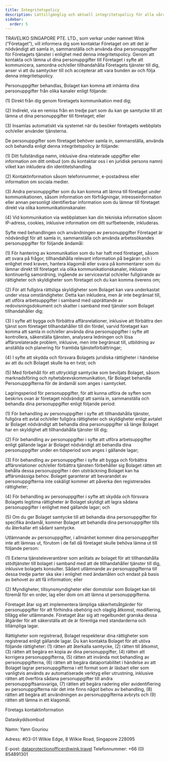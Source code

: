 ```yaml
---
title: Integritetspolicy
description: Lättillgänglig och aktuell integritetspolicy för alla våra resenärer.
sidebar:
  order: 5
---
```

TRAVELIKO SINGAPORE PTE. LTD., som verkar under namnet Wink (”Företaget”), vill informera dig som kontaktar Företaget om att det är nödvändigt att samla in, sammanställa och använda dina personuppgifter för Företagets tjänster i enlighet med denna integritetspolicy. Genom att kontakta och lämna ut dina personuppgifter till Företaget i syfte att kommunicera, samordna och/eller tillhandahålla Företagets tjänster till dig, anser vi att du samtycker till och accepterar att vara bunden av och följa denna integritetspolicy.

Personuppgifter behandlas, Bolaget kan komma att inhämta dina personuppgifter från olika kanaler enligt följande:

(1) Direkt från dig genom företagets kommunikation med dig;

(2) Indirekt, via en remiss från en tredje part som du kan ge samtycke till att lämna ut dina personuppgifter till företaget; eller

(3) Insamlas automatiskt via systemet när du besöker företagets webbplats och/eller använder tjänsterna.

De personuppgifter som företaget behöver samla in, sammanställa, använda och behandla enligt denna integritetspolicy är följande:

(1) Ditt fullständiga namn, inklusive dina relaterade uppgifter eller information om ditt ombud (om du kontaktar oss i en juridisk persons namn) vilket kan inkludera din identitetshandling.

(2) Kontaktinformation såsom telefonnummer, e-postadress eller information om sociala medier.

(3) Andra personuppgifter som du kan komma att lämna till företaget under kommunikationen, såsom information om förfrågningar, intresseinformation eller annan personligt identifierbar information som du lämnar till företaget direkt via olika kommunikationskanaler.

(4) Vid kommunikation via webbplatsen kan din tekniska information såsom IP-adress, cookies, inklusive information om ditt surfbeteende, inkluderas.

Syfte med behandlingen och användningen av personuppgifter Företaget är nödvändigt för att samla in, sammanställa och använda arbetssökandes personuppgifter för följande ändamål:

(1) För hantering av kommunikation som du har haft med företaget, såsom att svara på frågor, tillhandahålla relevant information på begäran och i enlighet med kraven, hantera klagomål eller svara på kommentarer som du lämnar direkt till företaget via olika kommunikationskanaler, inklusive kontinuerlig samordning, ingående av serviceavtal och/eller fullgörande av rättigheter och skyldigheter som företaget och du kan komma överens om;

(2) För att fullgöra rättsliga skyldigheter som Bolaget kan vara underkastat under vissa omständigheter. Detta kan inkludera, men är inte begränsat till, att utföra arbetsuppgifter i samband med upprättande av redovisningsdokument och skatter i samband med tjänster som Bolaget tillhandahåller dig;

(3) I syfte att bygga och förbättra affärsrelationer, inklusive att förbättra den tjänst som företaget tillhandahåller till din fördel, varvid företaget kan komma att samla in och/eller använda dina personuppgifter i syfte att kontrollera, säkerställa tjänsten, analysera ledningen och lösa affärsrelaterade problem, inklusive, men inte begränsat till, utbildning av anställda och planering för framtida tjänsteförbättringar;

(4) I syfte att skydda och försvara Bolagets juridiska rättigheter i händelse av att du och Bolaget skulle ha en tvist; och

(5) Med förbehåll för ett uttryckligt samtycke som beviljats ​​Bolaget, såsom marknadsföring och nyhetsbrevskommunikation, får Bolaget behandla Personuppgifterna för de ändamål som anges i samtycket.

Lagringsperiod för personuppgifter, för att kunna utföra de syften som beskrivs ovan är företaget nödvändigt att samla in, sammanställa och behandla dina personuppgifter enligt följande period:

(1) För behandling av personuppgifter i syfte att tillhandahålla tjänster, fullgöra ett avtal och/eller fullgöra rättigheter och skyldigheter enligt avtalet är Bolaget nödvändigt att behandla dina personuppgifter så länge Bolaget har en skyldighet att tillhandahålla tjänster till dig;

(2) För behandling av personuppgifter i syfte att utföra arbetsuppgifter enligt gällande lagar är Bolaget nödvändigt att behandla dina personuppgifter under en tidsperiod som anges i gällande lagar;

(3) För behandling av personuppgifter i syfte att bygga och förbättra affärsrelationer och/eller förbättra tjänsten förbehåller sig Bolaget rätten att behålla dessa personuppgifter i den utsträckning Bolaget kan ha affärsmässiga behov. Bolaget garanterar att bevarandet av personuppgifterna inte oskäligt kommer att påverka den registrerades rättigheter;

(4) För behandling av personuppgifter i syfte att skydda och försvara Bolagets legitima rättigheter är Bolaget skyldigt att lagra sådana personuppgifter i enlighet med gällande lagar; och

(5) Om du ger Bolaget samtycke till att behandla dina personuppgifter för specifika ändamål, kommer Bolaget att behandla dina personuppgifter tills du återkallar ett sådant samtycke.

Utlämnande av personuppgifter, i allmänhet kommer dina personuppgifter inte att lämnas ut, förutom i de fall då företaget skulle behöva lämna ut till följande person:

(1) Externa tjänsteleverantörer som anlitats av bolaget för att tillhandahålla stödtjänster till bolaget i samband med att de tillhandahåller tjänster till dig, inklusive bolagets konsulter. Sådant utlämnande av personuppgifterna till dessa tredje parter ska ske i enlighet med ändamålen och endast på basis av behovet av att få information; eller

(2) Myndigheter, tillsynsmyndigheter eller domstolar som Bolaget kan bli föremål för en order, lag eller dom om att lämna ut personuppgifterna.

Företaget åtar sig att implementera lämpliga säkerhetsåtgärder för personuppgifter för att förhindra obehörig och olaglig åtkomst, modifiering, tillägg eller utlämnande. Företaget åtar sig att regelbundet granska dessa åtgärder för att säkerställa att de är förenliga med standarderna och tillämpliga lagar.

Rättigheter som registrerad, Bolaget respekterar dina rättigheter som registrerad enligt gällande lagar. Du kan kontakta Bolaget för att utöva följande rättigheter: (1) rätten att återkalla samtycke, (2) rätten till åtkomst, (3) rätten att begära en kopia av dina personuppgifter, (4) rätten att korrigera personuppgifterna, (5) rätten att invända mot behandling av personuppgifterna, (6) rätten att begära dataportabilitet i händelse av att Bolaget lagrar personuppgifterna i ett format som är läsbart eller som vanligtvis används av automatiserade verktyg eller utrustning, inklusive rätten att överföra sådana personuppgifter till andra personuppgiftsansvariga, (7) rätten att begära radering eller avidentifiering av personuppgifterna när det inte finns något behov av behandling, (8) rätten att begära att användningen av personuppgifterna avbryts och (9) rätten att lämna in ett klagomål.

Företags kontaktinformation

Dataskyddsombud

Namn: Yann Gouriou

Adress: #03-01 Wilkie Edge, 8 Wilkie Road, Singapore 228095

E-post: dataprotectionofficer@wink.travel
Telefonnummer: +66 (0) 854891301

